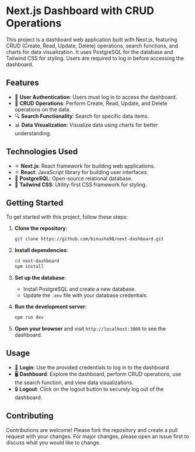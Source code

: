 # Next.js Dashboard with CRUD Operations

This project is a dashboard web application built with Next.js, featuring CRUD (Create, Read, Update, Delete) operations, search functions, and charts for data visualization. It uses PostgreSQL for the database and Tailwind CSS for styling. Users are required to log in before accessing the dashboard.

## Features

- 🔐 **User Authentication**: Users must log in to access the dashboard.
- 🔄 **CRUD Operations**: Perform Create, Read, Update, and Delete operations on the data.
- 🔍 **Search Functionality**: Search for specific data items.
- 📊 **Data Visualization**: Visualize data using charts for better understanding.

## Technologies Used

- ⚛️ **Next.js**: React framework for building web applications.
- ⚛️ **React**: JavaScript library for building user interfaces.
- 🐘 **PostgreSQL**: Open-source relational database.
- 🎨 **Tailwind CSS**: Utility-first CSS framework for styling.
  

## Getting Started

To get started with this project, follow these steps:

1. **Clone the repository**:

   ```bash
   git clone https://github.com/binusha98/next-dashboard.git
   ```

2. **Install dependencies**:

   ```bash
   cd next-dashboard
   npm install
   ```

3. **Set up the database**:

   - Install PostgreSQL and create a new database.
   - Update the `.env` file with your database credentials.

4. **Run the development server**:

   ```bash
   npm run dev
   ```

5. **Open your browser** and visit `http://localhost:3000` to see the dashboard.

## Usage

- 🚪 **Login**: Use the provided credentials to log in to the dashboard.
- 🖥️ **Dashboard**: Explore the dashboard, perform CRUD operations, use the search function, and view data visualizations.
- 🔒 **Logout**: Click on the logout button to securely log out of the dashboard.

## Contributing

Contributions are welcome! Please fork the repository and create a pull request with your changes. For major changes, please open an issue first to discuss what you would like to change.
